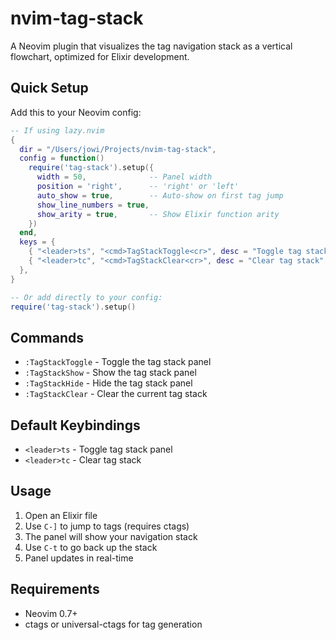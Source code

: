 # nvim-tag-stack

A Neovim plugin that visualizes the tag navigation stack as a vertical flowchart, optimized for Elixir development.

## Quick Setup

Add this to your Neovim config:

```lua
-- If using lazy.nvim
{
  dir = "/Users/jowi/Projects/nvim-tag-stack",
  config = function()
    require('tag-stack').setup({
      width = 50,              -- Panel width
      position = 'right',      -- 'right' or 'left'
      auto_show = true,        -- Auto-show on first tag jump
      show_line_numbers = true,
      show_arity = true,       -- Show Elixir function arity
    })
  end,
  keys = {
    { "<leader>ts", "<cmd>TagStackToggle<cr>", desc = "Toggle tag stack" },
    { "<leader>tc", "<cmd>TagStackClear<cr>", desc = "Clear tag stack" },
  },
}

-- Or add directly to your config:
require('tag-stack').setup()
```

## Commands

- `:TagStackToggle` - Toggle the tag stack panel
- `:TagStackShow` - Show the tag stack panel  
- `:TagStackHide` - Hide the tag stack panel
- `:TagStackClear` - Clear the current tag stack

## Default Keybindings

- `<leader>ts` - Toggle tag stack panel
- `<leader>tc` - Clear tag stack

## Usage

1. Open an Elixir file
2. Use `C-]` to jump to tags (requires ctags)
3. The panel will show your navigation stack
4. Use `C-t` to go back up the stack
5. Panel updates in real-time

## Requirements

- Neovim 0.7+
- ctags or universal-ctags for tag generation